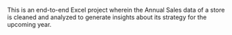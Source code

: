 This is an end-to-end Excel project wherein the Annual Sales data of a store is cleaned and analyzed to generate insights about its strategy for the upcoming year.

